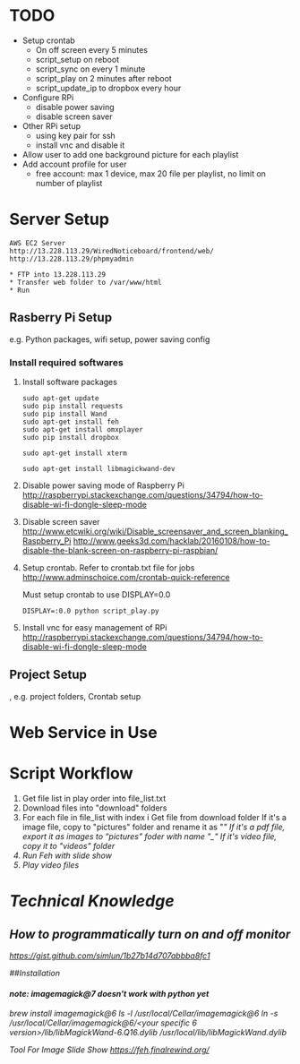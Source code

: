 # TODO
* Setup crontab
    - On off screen every 5 minutes
    - script_setup on reboot
    - script_sync on every 1 minute
    - script_play on 2 minutes after reboot
    - script_update_ip to dropbox every hour
* Configure RPi
    - disable power saving
    - disable screen saver
* Other RPi setup
    - using key pair for ssh
    - install vnc and disable it
* Allow user to add one background picture for each playlist
* Add account profile for user
    - free account: max 1 device, max 20 file per playlist, no limit on number of playlist  

# Server Setup
    AWS EC2 Server
    http://13.228.113.29/WiredNoticeboard/frontend/web/
    http://13.228.113.29/phpmyadmin
    
    * FTP into 13.228.113.29
    * Transfer web folder to /var/www/html
    * Run   
    
## Rasberry Pi Setup
e.g. Python packages, wifi setup, power saving config

### Install required softwares
1. Install software packages
    ```` 
    sudo apt-get update
    sudo pip install requests
    sudo pip install Wand
    sudo apt-get install feh
    sudo apt-get install omxplayer
    sudo pip install dropbox
    
    sudo apt-get install xterm
    
    sudo apt-get install libmagickwand-dev
    ````
        
2. Disable power saving mode of Raspberry Pi
    http://raspberrypi.stackexchange.com/questions/34794/how-to-disable-wi-fi-dongle-sleep-mode

3. Disable screen saver
    http://www.etcwiki.org/wiki/Disable_screensaver_and_screen_blanking_Raspberry_Pi
    http://www.geeks3d.com/hacklab/20160108/how-to-disable-the-blank-screen-on-raspberry-pi-raspbian/
    
4. Setup crontab. Refer to crontab.txt file for jobs
    http://www.adminschoice.com/crontab-quick-reference
   
   Must setup crontab to use DISPLAY=0.0
   ```
   DISPLAY=:0.0 python script_play.py
   ```
   
5. Install vnc for easy management of RPi
     http://raspberrypi.stackexchange.com/questions/34794/how-to-disable-wi-fi-dongle-sleep-mode

## Project Setup
, e.g. project folders, Crontab setup 

# Web Service in Use


# Script Workflow
1. Get file list in play order into file_list.txt
2. Download files into "download" folders
3. For each file in file_list with index i
	Get file from download folder
	If it's a image file, copy to "pictures" folder and rename it as "<i>_<filename>"
	If it's a pdf file, export it as images to "pictures" foder with name "<i>_<filename>_<page>"
	If it's video file, copy it to "videos" folder
4. Run Feh with slide show
5. Play video files


# Technical Knowledge

## How to programmatically turn on and off monitor
https://gist.github.com/simlun/1b27b14d707abbba8fc1

##Installation

#### note: imagemagick@7 doesn't work with python yet
brew install imagemagick@6
ls -l /usr/local/Cellar/imagemagick@6
ln -s /usr/local/Cellar/imagemagick@6/<your specific 6 version>/lib/libMagickWand-6.Q16.dylib /usr/local/lib/libMagickWand.dylib


Tool For Image Slide Show
    https://feh.finalrewind.org/


